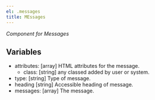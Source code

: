 ```yaml
---
el: .messages
title: MEssages
---
```

_Component for Messages_

## Variables
* attributes: [array] HTML attributes for the message.
  * class: [string] any classed added by user or system.
* type: [string] Type of message.
* heading [string] Accessible heading of message.
* messages: [array] The message.